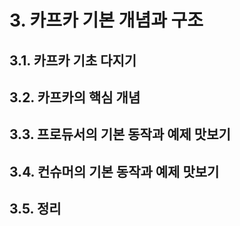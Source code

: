 # 3. 카프카 기본 개념과 구조

## 3.1. 카프카 기초 다지기
## 3.2. 카프카의 핵심 개념
## 3.3. 프로듀서의 기본 동작과 예제 맛보기
## 3.4. 컨슈머의 기본 동작과 예제 맛보기
## 3.5. 정리
